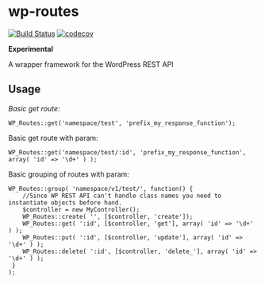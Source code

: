 # wp-routes
[![Build Status](https://travis-ci.org/GooseStudio/wp-routes.svg?branch=master)](https://travis-ci.org/GooseStudio/wp-routes) 
[![codecov](https://codecov.io/gh/GooseStudio/wp-routes/branch/master/graph/badge.svg)](https://codecov.io/gh/GooseStudio/wp-routes)



**Experimental**

A wrapper framework for the WordPress REST API


## Usage

*Basic get route:*

```WP_Routes::get('namespace/test', 'prefix_my_response_function');```

Basic get route with param: 

```WP_Routes::get('namespace/test/:id', 'prefix_my_response_function', array( 'id' => '\d+' ) );```

Basic grouping of routes with param: 

```
WP_Routes::group( 'namespace/v1/test/', function() {
    //Since WP REST API can't handle class names you need to instantiate objects before hand.
    $controller = new MyController();
    WP_Routes::create( '', [$controller, 'create']); 
    WP_Routes::get( ':id', [$controller, 'get'], array( 'id' => '\d+' ) ); 
    WP_Routes::put( ':id', [$controller, 'update'], array( 'id' => '\d+' ) ); 
    WP_Routes::delete( ':id', [$controller, 'delete_'], array( 'id' => '\d+' ) ); 
 }
);
```